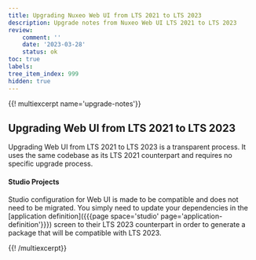 ```yaml
---
title: Upgrading Nuxeo Web UI from LTS 2021 to LTS 2023
description: Upgrade notes from Nuxeo Web UI LTS 2021 to LTS 2023
review:
    comment: ''
    date: '2023-03-28'
    status: ok
toc: true
labels:
tree_item_index: 999
hidden: true
---
```


{{! multiexcerpt name='upgrade-notes'}}

## Upgrading Web UI from LTS 2021 to LTS 2023

Upgrading Web UI from LTS 2021 to LTS 2023 is a transparent process. It uses the same codebase as its LTS 2021 counterpart and requires no specific upgrade process.

#### Studio Projects

Studio configuration for Web UI is made to be compatible and does not need to be migrated. You simply need to update your dependencies in the [application definition]({{{page space='studio' page='application-definition'}}}) screen to their LTS 2023 counterpart in order to generate a package that will be compatible with LTS 2023.

{{! /multiexcerpt}}
